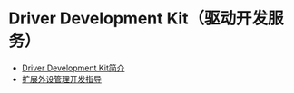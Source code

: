 # Driver Development Kit（驱动开发服务）

- [Driver Development Kit简介](../device/driverdevelopment-overview.md)
- [扩展外设管理开发指导](../device/externaldevice-guidelines.md)